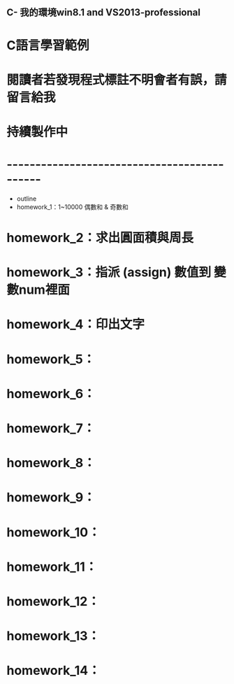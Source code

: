 ## C- 我的環境win8.1  and  VS2013-professional
# C語言學習範例
# 閱讀者若發現程式標註不明會者有誤，請留言給我
# 持續製作中
# --------------------------------------------
- outline
- homework_1：1~10000 偶數和 & 奇數和
# homework_2：求出圓面積與周長
# homework_3：指派 (assign) 數值到 變數num裡面
# homework_4：印出文字
# homework_5：
# homework_6：
# homework_7：
# homework_8：
# homework_9：
# homework_10：
# homework_11：
# homework_12：
# homework_13：
# homework_14：














